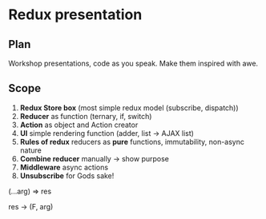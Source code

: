 # Redux presentation

## Plan
Workshop presentations, code as you speak. Make them inspired with awe.

## Scope
1) **Redux Store box** (most simple redux model (subscribe, dispatch))
2) **Reducer** as function (ternary, if, switch)
3) **Action** as object and Action creator
4) **UI** simple rendering function (adder, list -> AJAX list)
5) **Rules of redux** reducers as **pure** functions, immutability, non-async nature 
6) **Combine reducer** manually -> show purpose
7) **Middleware** async actions
8) **Unsubscribe** for Gods sake!



(...arg) => res

res -> (F, arg)